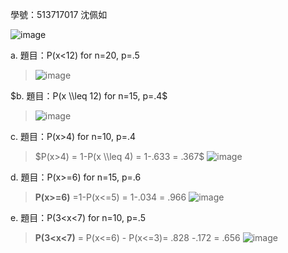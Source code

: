 學號：513717017 沈佩如

![image](https://github.com/user-attachments/assets/0f314ac7-7c26-4a83-a8ec-23c32f23ebba)

a. 題目：P(x<12) for n=20, p=.5
>
>![image](https://github.com/user-attachments/assets/6090c178-d403-44e7-bf09-bd619aca4615)

$b. 題目：P(x \\leq 12) for n=15, p=.4$
>
>![image](https://github.com/user-attachments/assets/4d774fa6-52ff-41e6-9468-4b64d9528594)

c. 題目：P(x>4) for n=10, p=.4
>
>$P(x>4) = 1-P(x \\leq 4) = 1-.633 = .367$
>![image](https://github.com/user-attachments/assets/47317592-8ab0-4fca-b19c-df5133bf5be4)

d. 題目：P(x>=6) for n=15, p=.6
>
>**P(x>=6)** =1-P(x<=5) = 1-.034 = .966
>![image](https://github.com/user-attachments/assets/6ee9000d-732e-4edb-8907-e71622831f53)

e. 題目：P(3<x<7) for n=10, p=.5
>
>**P(3<x<7)** = P(x<=6) - P(x<=3)= .828 -.172 = .656
>![image](https://github.com/user-attachments/assets/897d50b0-47d6-4c7a-8bf0-d9b0243bd8a5)



